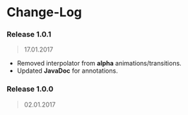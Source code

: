 Change-Log
===============

### Release 1.0.1 ###
> 17.01.2017

- Removed interpolator from **alpha** animations/transitions.
- Updated **JavaDoc** for annotations.

### Release 1.0.0 ###
> 02.01.2017